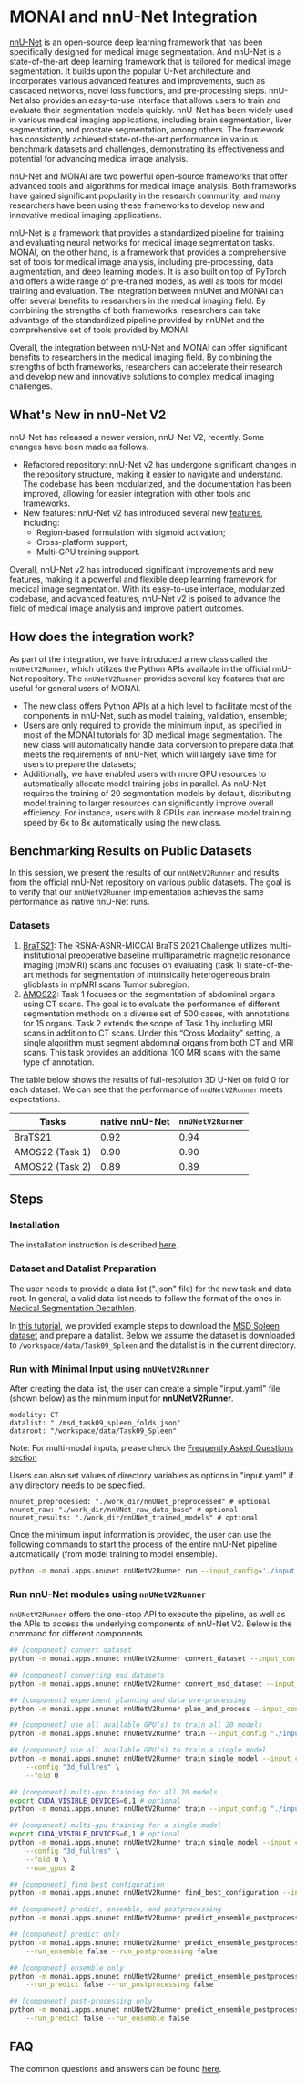 # MONAI and nnU-Net Integration

[nnU-Net](https://github.com/MIC-DKFZ/nnUNet) is an open-source deep learning framework that has been specifically designed for medical image segmentation. And nnU-Net is a state-of-the-art deep learning framework that is tailored for medical image segmentation. It builds upon the popular U-Net architecture and incorporates various advanced features and improvements, such as cascaded networks, novel loss functions, and pre-processing steps. nnU-Net also provides an easy-to-use interface that allows users to train and evaluate their segmentation models quickly. nnU-Net has been widely used in various medical imaging applications, including brain segmentation, liver segmentation, and prostate segmentation, among others. The framework has consistently achieved state-of-the-art performance in various benchmark datasets and challenges, demonstrating its effectiveness and potential for advancing medical image analysis.

nnU-Net and MONAI are two powerful open-source frameworks that offer advanced tools and algorithms for medical image analysis. Both frameworks have gained significant popularity in the research community, and many researchers have been using these frameworks to develop new and innovative medical imaging applications.

nnU-Net is a framework that provides a standardized pipeline for training and evaluating neural networks for medical image segmentation tasks. MONAI, on the other hand, is a framework that provides a comprehensive set of tools for medical image analysis, including pre-processing, data augmentation, and deep learning models. It is also built on top of PyTorch and offers a wide range of pre-trained models, as well as tools for model training and evaluation. The integration between nnUNet and MONAI can offer several benefits to researchers in the medical imaging field. By combining the strengths of both frameworks, researchers can take advantage of the standardized pipeline provided by nnUNet and the comprehensive set of tools provided by MONAI.

Overall, the integration between nnU-Net and MONAI can offer significant benefits to researchers in the medical imaging field. By combining the strengths of both frameworks, researchers can accelerate their research and develop new and innovative solutions to complex medical imaging challenges.

## What's New in nnU-Net V2

nnU-Net has released a newer version, nnU-Net V2, recently. Some changes have been made as follows.
- Refactored repository: nnU-Net v2 has undergone significant changes in the repository structure, making it easier to navigate and understand. The codebase has been modularized, and the documentation has been improved, allowing for easier integration with other tools and frameworks.
- New features: nnU-Net v2 has introduced several new [features](https://github.com/MIC-DKFZ/nnUNet/blob/master/documentation/changelog.md), including:
  - Region-based formulation with sigmoid activation;
  - Cross-platform support;
  - Multi-GPU training support.

Overall, nnU-Net v2 has introduced significant improvements and new features, making it a powerful and flexible deep learning framework for medical image segmentation. With its easy-to-use interface, modularized codebase, and advanced features, nnU-Net v2 is poised to advance the field of medical image analysis and improve patient outcomes.

## How does the integration work?
As part of the integration, we have introduced a new class called the `nnUNetV2Runner`, which utilizes the Python APIs available in the official nnU-Net repository. The `nnUNetV2Runner` provides several key features that are useful for general users of MONAI.
- The new class offers Python APIs at a high level to facilitate most of the components in nnU-Net, such as model training, validation, ensemble;
- Users are only required to provide the minimum input, as specified in most of the MONAI tutorials for 3D medical image segmentation. The new class will automatically handle data conversion to prepare data that meets the requirements of nnU-Net, which will largely save time for users to prepare the datasets;
- Additionally, we have enabled users with more GPU resources to automatically allocate model training jobs in parallel. As nnU-Net requires the training of 20 segmentation models by default, distributing model training to larger resources can significantly improve overall efficiency. For instance, users with 8 GPUs can increase model training speed by 6x to 8x automatically using the new class.

## Benchmarking Results on Public Datasets

In this session, we present the results of our `nnUNetV2Runner` and results from the official nnU-Net repository on various public datasets. The goal is to verify that our `nnUNetV2Runner` implementation achieves the same performance as native nnU-Net runs.

### Datasets

1. [BraTS21](http://braintumorsegmentation.org/): The RSNA-ASNR-MICCAI BraTS 2021 Challenge utilizes multi-institutional preoperative baseline multiparametric magnetic resonance imaging (mpMRI) scans and focuses on evaluating (task 1) state-of-the-art methods for segmentation of intrinsically heterogeneous brain glioblasts in mpMRI scans Tumor subregion.
2. [AMOS22](https://amos22.grand-challenge.org/): Task 1 focuses on the segmentation of abdominal organs using CT scans. The goal is to evaluate the performance of different segmentation methods on a diverse set of 500 cases, with annotations for 15 organs. Task 2 extends the scope of Task 1 by including MRI scans in addition to CT scans. Under this “Cross Modality” setting, a single algorithm must segment abdominal organs from both CT and MRI scans. This task provides an additional 100 MRI scans with the same type of annotation.

The table below shows the results of full-resolution 3D U-Net on fold 0 for each dataset. We can see that the performance of `nnUNetV2Runner` meets expectations.

| Tasks | native nnU-Net | `nnUNetV2Runner` |
|-----------------|-----------------|-----------------|
| BraTS21 | 0.92 | 0.94 |
| AMOS22 (Task 1) | 0.90 | 0.90 |
| AMOS22 (Task 2) | 0.89 | 0.89 |

## Steps

### Installation

The installation instruction is described [here](docs/install.md).

### Dataset and Datalist Preparation

The user needs to provide a data list (".json" file) for the new task and data root. In general, a valid data list needs to follow the format of the ones in [Medical Segmentation Decathlon](https://drive.google.com/drive/folders/1HqEgzS8BV2c7xYNrZdEAnrHk7osJJ--2).

In [this tutorial](../auto3dseg/notebooks/msd_datalist_generator.ipynb), we provided example steps to download the [MSD Spleen dataset](http://medicaldecathlon.com) and prepare a datalist.
Below we assume the dataset is downloaded to `/workspace/data/Task09_Spleen` and the datalist is in the current directory.

### Run with Minimal Input using ```nnUNetV2Runner```

After creating the data list, the user can create a simple "input.yaml" file (shown below) as the minimum input for **nnUNetV2Runner**.

```
modality: CT
datalist: "./msd_task09_spleen_folds.json"
dataroot: "/workspace/data/Task09_Spleen"
```

Note: For multi-modal inputs, please check the [Frequently Asked Questions section](#FAQ)

Users can also set values of directory variables as options in "input.yaml" if any directory needs to be specified.

```
nnunet_preprocessed: "./work_dir/nnUNet_preprocessed" # optional
nnunet_raw: "./work_dir/nnUNet_raw_data_base" # optional
nnunet_results: "./work_dir/nnUNet_trained_models" # optional
```

Once the minimum input information is provided, the user can use the following commands to start the process of the entire nnU-Net pipeline automatically (from model training to model ensemble).

```bash
python -m monai.apps.nnunet nnUNetV2Runner run --input_config='./input.yaml'
```

### Run nnU-Net modules using ```nnUNetV2Runner```

```nnUNetV2Runner``` offers the one-stop API to execute the pipeline, as well as the APIs to access the underlying components of nnU-Net V2. Below is the command for different components.

```bash
## [component] convert dataset
python -m monai.apps.nnunet nnUNetV2Runner convert_dataset --input_config "./input.yaml"

## [component] converting msd datasets
python -m monai.apps.nnunet nnUNetV2Runner convert_msd_dataset --input_config "./input.yaml" --data_dir "/workspace/data/Task09_Spleen"

## [component] experiment planning and data pre-processing
python -m monai.apps.nnunet nnUNetV2Runner plan_and_process --input_config "./input.yaml"

## [component] use all available GPU(s) to train all 20 models
python -m monai.apps.nnunet nnUNetV2Runner train --input_config "./input.yaml"

## [component] use all available GPU(s) to train a single model
python -m monai.apps.nnunet nnUNetV2Runner train_single_model --input_config "./input.yaml" \
    --config "3d_fullres" \
    --fold 0

## [component] multi-gpu training for all 20 models
export CUDA_VISIBLE_DEVICES=0,1 # optional
python -m monai.apps.nnunet nnUNetV2Runner train --input_config "./input.yaml" --num_gpus 2

## [component] multi-gpu training for a single model
export CUDA_VISIBLE_DEVICES=0,1 # optional
python -m monai.apps.nnunet nnUNetV2Runner train_single_model --input_config "./input.yaml" \
    --config "3d_fullres" \
    --fold 0 \
    --num_gpus 2

## [component] find best configuration
python -m monai.apps.nnunet nnUNetV2Runner find_best_configuration --input_config "./input.yaml"

## [component] predict, ensemble, and postprocessing
python -m monai.apps.nnunet nnUNetV2Runner predict_ensemble_postprocessing --input_config "./input.yaml"

## [component] predict only
python -m monai.apps.nnunet nnUNetV2Runner predict_ensemble_postprocessing --input_config "./input.yaml" \
	--run_ensemble false --run_postprocessing false

## [component] ensemble only
python -m monai.apps.nnunet nnUNetV2Runner predict_ensemble_postprocessing --input_config "./input.yaml" \
	--run_predict false --run_postprocessing false

## [component] post-processing only
python -m monai.apps.nnunet nnUNetV2Runner predict_ensemble_postprocessing --input_config "./input.yaml" \
	--run_predict false --run_ensemble false

```

## FAQ

The common questions and answers can be found [here](docs/faq.md).
